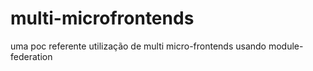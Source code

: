 # multi-microfrontends
uma poc referente utilização de multi micro-frontends usando module-federation
